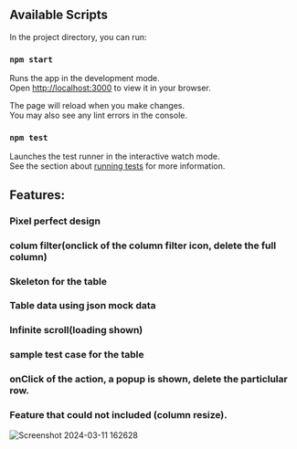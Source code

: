 ## Available Scripts

In the project directory, you can run:

### `npm start`

Runs the app in the development mode.\
Open [http://localhost:3000](http://localhost:3000) to view it in your browser.

The page will reload when you make changes.\
You may also see any lint errors in the console.

### `npm test`

Launches the test runner in the interactive watch mode.\
See the section about [running tests](https://facebook.github.io/create-react-app/docs/running-tests) for more information.

## Features:

### Pixel perfect design
### colum filter(onclick of the column filter icon, delete the full column)
### Skeleton for the table 
### Table data using json mock data
### Infinite scroll(loading shown)
### sample test case for the table
### onClick of the action, a popup is shown, delete the particlular row.
### Feature that could not included (column resize).


![Screenshot 2024-03-11 162628](https://github.com/Promodp/tableUI/assets/36471350/1d67a0b4-5f93-4d8d-b724-88ca23d488f8)
